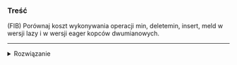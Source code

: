 ### Treść
(FIB)
Porównaj koszt wykonywania operacji min, deletemin, insert, meld w wersji lazy i
w wersji eager kopców dwumianowych.

------
<details><summary>Rozwiązanie</summary>
<p>

| op      | Lazy     | Eager            |
|---------|----------|------------------|
| min     | O(1)     | O(1)             |
| del min | O(log n) | O(log n)         |
| insert  | O(1)     | $\Omega(\log n)$ |
| meld    | O(1)     | O(log n)         |
